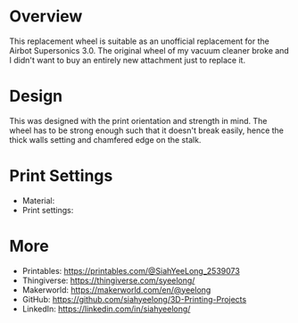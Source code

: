 # Overview
This replacement wheel is suitable as an unofficial replacement for the Airbot Supersonics 3.0. The original wheel of my vacuum cleaner broke and I didn't want to buy an entirely new attachment just to replace it. 

# Design
This was designed with the print orientation and strength in mind. The wheel has to be strong enough such that it doesn't break easily, hence the thick walls setting and chamfered edge on the stalk.

# Print Settings
- Material:
- Print settings:

# More
- Printables: https://printables.com/@SiahYeeLong_2539073
- Thingiverse: https://thingiverse.com/syeelong/
- Makerworld: https://makerworld.com/en/@yeelong
- GitHub: https://github.com/siahyeelong/3D-Printing-Projects
- LinkedIn: https://linkedin.com/in/siahyeelong/
